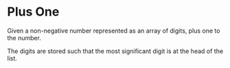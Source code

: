 # Plus One

Given a non-negative number represented as an array of digits, plus one to the number.

The digits are stored such that the most significant digit is at the head of the list.
